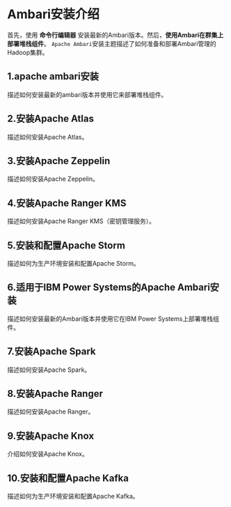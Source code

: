 Ambari安装介绍
================================================================================
首先，使用 **命令行编辑器** 安装最新的Ambari版本。然后，**使用Ambari在群集上部署堆栈组件**。
`Apache Ambari`安装主题描述了如何准备和部署Ambari管理的Hadoop集群。

## 1.apache ambari安装
描述如何安装最新的ambari版本并使用它来部署堆栈组件。

## 2.安装Apache Atlas
描述如何安装Apache Atlas。

## 3.安装Apache Zeppelin
描述如何安装Apache Zeppelin。

## 4.安装Apache Ranger KMS
描述如何安装Apache Ranger KMS（密钥管理服务）。

## 5.安装和配置Apache Storm
描述如何为生产环境安装和配置Apache Storm。

## 6.适用于IBM Power Systems的Apache Ambari安装
描述如何安装最新的Ambari版本并使用它在IBM Power Systems上部署堆栈组件。

## 7.安装Apache Spark
描述如何安装Apache Spark。

## 8.安装Apache Ranger
描述如何安装Apache Ranger。

## 9.安装Apache Knox
介绍如何安装Apache Knox。

## 10.安装和配置Apache Kafka
描述如何为生产环境安装和配置Apache Kafka。
